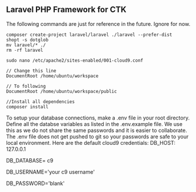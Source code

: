 ## Laravel PHP Framework for CTK

The following commands are just for reference in the future. Ignore for now.
```
composer create-project laravel/laravel ./laravel --prefer-dist
shopt -s dotglob
mv laravel/* ./
rm -rf laravel

```

```
sudo nano /etc/apache2/sites-enabled/001-cloud9.conf

// Change this line
DocumentRoot /home/ubuntu/workspace

// To following
DocumentRoot /home/ubuntu/workspace/public

//Install all dependencies
composer install
```

To setup your database connections, make a .env file in your root directory.
Define all the databse variables as listed in the .env.example file.  We use this as we do not share the same passwords and it is easier to collaborate.  The .env file does not get pushed to git so your passwords are safe to your local environment.
Here are the default cloud9 credentials:
DB_HOST: 127.0.0.1

DB_DATABASE= c9

DB_USERNAME='your c9 username'

DB_PASSWORD='blank'

